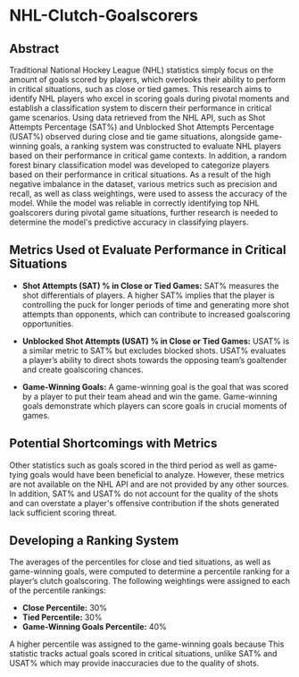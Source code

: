 # NHL-Clutch-Goalscorers

## Abstract
Traditional National Hockey League (NHL) statistics simply focus on the amount of goals scored by players, which overlooks their ability to perform in critical situations, such as close or tied games. This research aims to identify NHL players who excel in scoring goals during pivotal moments and establish a classification system to discern their performance in critical game scenarios. Using data retrieved from the NHL API, such as Shot Attempts Percentage (SAT%) and Unblocked Shot Attempts Percentage (USAT%) observed during close and tie game situations, alongside game-winning goals, a ranking system was constructed to evaluate NHL players based on their performance in critical game contexts. In addition, a random forest binary classification model was developed to categorize players based on their performance in critical situations. As a result of the high negative imbalance in the dataset, various metrics such as precision and recall, as well as class weightings, were used to assess the accuracy of the model. While the model was reliable in correctly identifying top NHL goalscorers during pivotal game situations, further research is needed to determine the model's predictive accuracy in classifying players.

## Metrics Used ot Evaluate Performance in Critical Situations
- **Shot Attempts (SAT) % in Close or Tied Games:** SAT% measures the shot differentials of players. A higher SAT% implies that the player is controlling the puck for longer periods of time and generating more shot attempts than opponents, which can contribute to increased goalscoring opportunities.

- **Unblocked Shot Attempts (USAT) % in Close or Tied Games:** USAT% is a similar metric to SAT% but excludes blocked shots. USAT% evaluates a player’s ability to direct shots towards the opposing team’s goaltender and create goalscoring chances.

- **Game-Winning Goals:** A game-winning goal is the goal that was scored by a player to put their team ahead and win the game.  Game-winning goals demonstrate which players can score goals in crucial moments of games.

## Potential Shortcomings with Metrics
Other statistics such as goals scored in the third period as well as game-tying goals would have been beneficial to analyze. However, these metrics are not available on the NHL API and are not provided by any other sources. In addition, SAT% and USAT% do not account for the quality of the shots and can overstate a player's offensive contribution if the shots generated lack sufficient scoring threat. 

## Developing a Ranking System
The averages of the percentiles for close and tied situations, as well as game-winning goals, were computed to determine a percentile ranking for a player’s clutch goalscoring. The following weightings were assigned to each of the percentile rankings:
- **Close Percentile:** 30%
- **Tied Percentile:** 30%
- **Game-Winning Goals Percentile:** 40%
  
A higher percentile was assigned to the game-winning goals because This statistic tracks actual goals scored in critical situations, unlike SAT% and USAT% which may provide inaccuracies due to the quality of shots.

